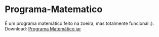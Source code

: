 # Programa-Matematico
É um programa matemático feito na zoeira, mas totalmente funcional :). <br>
Download: [Programa Matemático.jar](https://github.com/Geydson-Santos/Programa-Matematico/blob/main/Programa%20Matemático.zip)
